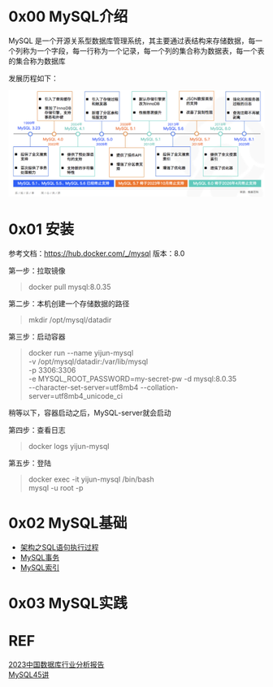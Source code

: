 # 0x00 MySQL介绍
MySQL 是一个开源关系型数据库管理系统，其主要通过表结构来存储数据，每一个列称为一个字段，每一行称为一个记录，每一个列的集合称为数据表，每一个表的集合称为数据库

发展历程如下：

![MySQL的发展历程](https://github.com/oneCoderMan/javastudy/blob/e4cfa533c6fc9666e8a2e50d452a960c1920a11d/notes/src/main/resources/mysql/pics/mysqlVersion.png)


# 0x01 安装
参考文档：https://hub.docker.com/_/mysql
版本：8.0

第一步：拉取镜像
>docker pull mysql:8.0.35

第二步：本机创建一个存储数据的路径
> mkdir /opt/mysql/datadir

第三步：启动容器
>docker run --name yijun-mysql \
-v /opt/mysql/datadir:/var/lib/mysql \
-p 3306:3306 \
-e MYSQL_ROOT_PASSWORD=my-secret-pw -d mysql:8.0.35 \
--character-set-server=utf8mb4 --collation-server=utf8mb4_unicode_ci

稍等以下，容器启动之后，MySQL-server就会启动

第四步：查看日志
> docker logs yijun-mysql

第五步：登陆
> docker exec -it yijun-mysql /bin/bash <br>
> mysql -u root -p
> 
> 

# 0x02 MySQL基础
* [架构之SQL语句执行过程](./arch.md)
* [MySQL事务](./tx.md)
* [MySQL索引](./index.md)

# 0x03 MySQL实践

# REF
[2023中国数据库行业分析报告](https://www.cnblogs.com/modb/p/17754420.html) <br>
[MySQL45讲](https://funnylog.gitee.io/mysql45/)